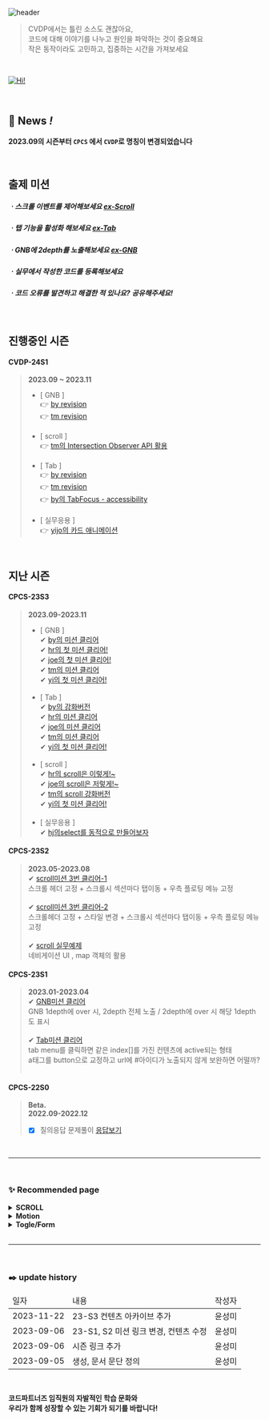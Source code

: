 ![header](https://capsule-render.vercel.app/api?type=waving&color=000000&height=280&section=header&text=CVDP&fontColor=E96A23&desc=CODEPARTNERS%20Code%20Vanilla%20Depot&fontSize=85&fontAlign=19&descAlign=25&fontAlignY=40&descAlignY=55)
> CVDP에서는 틀린 소스도 괜찮아요,<br>
코드에 대해 이야기를 나누고 원인을 파악하는 것이 중요해요<br>
작은 동작이라도 고민하고, 집중하는 시간을 가져보세요
<br>

[![Hi!](https://hits.seeyoufarm.com/api/count/incr/badge.svg?url=https%3A%2F%2Fcodepartners-marster-00.github.io%2FCVDP%2F&count_bg=%23212121&title_bg=%23FF6017&icon=&icon_color=%23E7E7E7&title=Welcome%20to%20CVDP&edge_flat=true)](https://codepartners-marster-00.github.io/CVDP/)

<br>

## 💝 __News *!*__
__2023.09의 시즌부터 `CPCS` 에서 `CVDP`로 명칭이 변경되었습니다__

<br>

## 출제 미션
##### ㆍ스크롤 이벤트를 제어해보세요 [ex-Scroll](https://codepartners-marster-00.github.io/CVDP/CPCS23-S2-JS/quest01/Quest01.html)
##### ㆍ탭 기능을 활성화 해보세요 [ex-Tab](https://codepartners-marster-00.github.io/CVDP/CPCS23-S1-JS/quest02/Quest02.html)
##### ㆍGNB에 2depth를 노출해보세요 [ex-GNB](https://codepartners-marster-00.github.io/CVDP/CPCS23-S1-JS/quest01/Quest01.html)
##### ㆍ실무에서 작성한 코드를 등록해보세요
##### ㆍ코드 오류를 발견하고 해결한 적 있나요? 공유해주세요!

<br>

## 진행중인 시즌
#### CVDP-24S1
> __2023.09 ~ 2023.11__
> - [ GNB ] <br> 
> 👉 [ by revision ](https://codepartners-marster-00.github.io/CVDP/CVDP24-S1-JS/quest01_GNB/Quest_GNB_by.html) <br>
> 👉 [ tm revision ](https://codepartners-marster-00.github.io/CVDP/CVDP24-S1-JS/quest01_GNB/Quest_GNB_tm.html) <br>
>   <br>
> - [ scroll ] <br>
> 👉 [tm의 Intersection Observer API 활용 ](https://codepartners-marster-00.github.io/CVDP/CVDP24-S1-JS/quest02_SCROLL/intersection_api_tm.html) <br>
>   <br>
> - [ Tab ] <br>
> 👉 [ by revision ](https://codepartners-marster-00.github.io/CVDP/CVDP24-S1-JS/quest03_TAB/Quest_TAB_by.html) <br>
> 👉 [ tm revision ](https://codepartners-marster-00.github.io/CVDP/CVDP24-S1-JS/quest03_TAB/Quest_TAB_tm.html) <br>
> 👉 [by의 TabFocus - accessibility ](https://codepartners-marster-00.github.io/CVDP/CVDP24-S1-JS/quest03_TAB/TabFocus_by.html) <br>
>   <br>
> - [ 실무응용 ] <br> 
> 👉 [yijo의 카드 애니메이션 ](https://codepartners-marster-00.github.io/CVDP/CVDP24-result/yijo/cardAnimation/index.html) <br>

<br>

## 지난 시즌
#### CPCS-23S3
> __2023.09-2023.11__ <br>
> - [ GNB ] <br> 
> ✔ [by의 미션 클리어 ](https://codepartners-marster-00.github.io/CVDP/CVDP23-S3-JS/quest01_GNB/Quest_GNB_by.html) <br>
> ✔ [hr의 첫 미션 클리어!](https://codepartners-marster-00.github.io/CVDP/CVDP23-S3-JS/quest01_GNB/Quest_GNB_hr.html) <br>
> ✔ [joe의 첫 미션 클리어!](https://codepartners-marster-00.github.io/CVDP/CVDP23-S3-JS/quest01_GNB/Quest_GNB_joe.html) <br>
> ✔ [tm의 미션 클리어 ](https://codepartners-marster-00.github.io/CVDP/CVDP23-S3-JS/quest01_GNB/Quest-GNB_tm.html) <br>
> ✔ [yi의 첫 미션 클리어! ](https://codepartners-marster-00.github.io/CVDP/CPCS23-result-code07/Quest_GNB_thumb.html) <br>
>   <br>
> - [ Tab ] <br>
> ✔ [by의 강화버전](https://codepartners-marster-00.github.io/CVDP/CVDP23-S3-JS/quest03_TAB/Quest_TAB_by.html) <br>
> ✔ [hr의 미션 클리어](https://codepartners-marster-00.github.io/CVDP/CVDP23-S3-JS/quest03_TAB/Quest_TAB_hr.html) <br>
> ✔ [joe의 미션 클리어](https://codepartners-marster-00.github.io/CVDP/CVDP23-S3-JS/quest03_TAB/Quest_TAB_joe.html) <br>
> ✔ [tm의 미션 클리어](https://codepartners-marster-00.github.io/CVDP/CVDP23-S3-JS/quest03_TAB/Quest_TAB_tm.html) <br>
> ✔ [yi의 첫 미션 클리어! ](https://codepartners-marster-00.github.io/CVDP/CPCS23-result-code07/Quest_TAB_thumb.html) <br>
>   <br>
> - [ scroll ] <br>
> ✔ [hr의 scroll은 이렇게!~](https://codepartners-marster-00.github.io/CVDP/CVDP23-S3-JS/quest02_SCROLL/Quest_SCROLL_hr.html) <br>
> ✔ [joe의 scroll은 저렇게!~](https://codepartners-marster-00.github.io/CVDP/CVDP23-S3-JS/quest02_SCROLL/Quest_SCROLL_joe.html) <br>
> ✔ [tm의 scroll 강화버전 ](https://codepartners-marster-00.github.io/CVDP/CVDP23-S3-JS/quest02_SCROLL/Quest_SCROLL_tm.html) <br>
> ✔ [yi의 첫 미션 클리어! ](https://codepartners-marster-00.github.io/CVDP/CPCS23-result-code07/Quest_SCROLL_thumb.html) <br>
>   <br>
> - [ 실무응용 ] <br>
> ✔ [hj의select를 동적으로 만들어보자 ](https://codepartners-marster-00.github.io/CVDP/CPCS23-result/code08/selectboxCreate/index.html) <br>

#### CPCS-23S2
> __2023.05-2023.08__ <br>
> ✔ [scroll미션 3번 클리어-1](https://codepartners-marster-00.github.io/CVDP/CPCS23-S2-JS/quest01/Quest01_scroll.html) <br>
>  스크롤 헤더 고정 + 스크롤시 섹션마다 탭이동 + 우측 플로팅 메뉴 고정 <br>
> <br>
> ✔ [scroll미션 3번 클리어-2](https://codepartners-marster-00.github.io/CVDP/CPCS23-S2-JS/quest01/Quest01_yong.html) <br>
>  스크롤헤더 고정 + 스타일 변경 + 스크롤시 섹션마다 탭이동 + 우측 플로팅 메뉴 고정 <br>
> <br>
> ✔ [scroll 실무예제](https://codepartners-marster-00.github.io/CVDP/CPCS23-result/code08/navigation/index.html) <br>
>  네비게이션 UI , map 객체의 활용  <br>

#### CPCS-23S1
> __2023.01-2023.04__ <br>
> ✔ [GNB미션 클리어](https://codepartners-marster-00.github.io/CVDP/CPCS23-S1-JS/quest01/quest01-제출.html) <br>
>  GNB 1depth에 over 시, 2depth 전체 노출 / 2depth에 over 시 해당 1depth도 표시 <br>
> <br>
> ✔ [Tab미션 클리어](https://codepartners-marster-00.github.io/CVDP/CPCS23-S1-JS/quest02/quest02-제출.html) <br>
>  tab menu를 클릭하면 같은 index[]를 가진 컨텐츠에 active되는 형태 <br>
>  a태그를 button으로 교정하고 url에 #아이디가 노출되지 않게 보완하면 어떨까? <br>
> <br>

#### __CPCS-22S0__
> __Beta.__ <br>
> __2022.09-2022.12__ <br>
> - [x] 질의응답 문제풀이 [응답보기](https://codepartners-marster-00.github.io/CVDP/CPCS22-S0-Beta/index.html) <br>


<br>

***

<br>

### ✨ Recommended page
<details>
<summary><b> SCROLL </b></summary>
<ul>
  <li>1. lacoste90anniversary.html <a href="https://www.lacoste.com/kr/90-anniversary.html" target="_blank">go to page</a></li>
  <li>2. Looking for a page. <a href="#" target="_blank">go to page</a> later</li>
</ul>
</details>
<details>
<summary><b> Motion </b></summary>
<ul>
  <li>1. Looking for a page. <a href="#" target="_blank">go to page</a> later</li>
  <li>2. Looking for a page. <a href="#" target="_blank">go to page</a> later</li>
</ul>
</details>
<details>
<summary><b> Togle/Form </b></summary>
<ul>
  <li>1. Looking for a page. <a href="#" target="_blank">go to page</a> later</li>
  <li>2. Looking for a page. <a href="#" target="_blank">go to page</a> later</li>
</ul>
</details>

<br>

***

<br>

### ✒️ update history
<table>
  <thead><tr><td>일자</td><td>내용</td><td>작성자</td></tr></thead>
  <tbody>
    <tr><td>2023-11-22</td><td>23-S3 컨텐츠 아카이브 추가 </td><td>윤성미</td></tr>
    <tr><td>2023-09-06</td><td>23-S1, S2 미션 링크 변경, 컨텐츠 수정</td><td>윤성미</td></tr>
    <tr><td>2023-09-06</td><td>시즌 링크 추가</td><td>윤성미</td></tr>
    <tr><td>2023-09-05</td><td>생성, 문서 문단 정의</td><td>윤성미</td></tr>
  </tbody>
</table>

<br>


__코드파트너즈 임직원의 자발적인 학습 문화와__
<br>
__우리가 함께 성장할 수 있는 기회가 되기를 바랍니다!__
<br>

